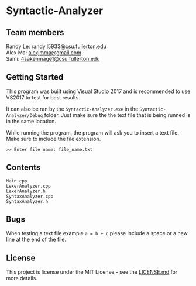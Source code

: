 # Syntactic-Analyzer

## Team members
Randy Le: randy.l5933@csu.fullerton.edu <br />
Alex Ma: alexjmma@gmail.com <br />
Sami: 4sakenmage1@csu.fullerton.edu <br />

## Getting Started
This program was built using Visual Studio 2017 and is recommended to use VS2017 to test for best results. <br />

It can also be ran by the `Syntactic-Analyzer.exe` in the `Syntactic-Analyzer/Debug` folder. Just make sure the the text file that is being runned is in the same location.

While running the program, the program will ask you to insert a text file. Make sure to include the file extension.
```
>> Enter file name: file_name.txt
```

## Contents
```
Main.cpp
LexerAnalyzer.cpp
LexerAnalyzer.h
SyntaxAnalyzer.cpp
SyntaxAnalyzer.h
```

## Bugs
When testing a text file example `a = b + c` please include a space or a new line at the end of the file.

## License
This project is license under the MIT License - see the [LICENSE.md](https://github.com/RandyKoiSA/Syntactic-Analyzer/blob/master/LICENSE) for more details.